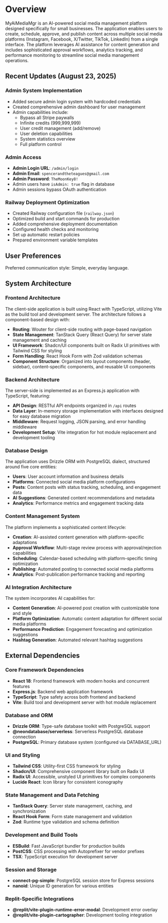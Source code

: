 # Overview

MyAiMediaMgr is an AI-powered social media management platform designed specifically for small businesses. The application enables users to create, schedule, approve, and publish content across multiple social media platforms (Instagram, Facebook, X/Twitter, TikTok, LinkedIn) from a single interface. The platform leverages AI assistance for content generation and includes sophisticated approval workflows, analytics tracking, and performance monitoring to streamline social media management operations.

## Recent Updates (August 23, 2025)

### Admin System Implementation
- Added secure admin login system with hardcoded credentials
- Created comprehensive admin dashboard for user management
- Admin capabilities include:
  - Bypass all Stripe paywalls
  - Infinite credits (999,999,999)
  - User credit management (add/remove)
  - User deletion capabilities
  - System statistics overview
  - Full platform control

### Admin Access
- **Admin Login URL**: `/admin/login`
- **Admin Email**: `spencerandtheteagues@gmail.com`
- **Admin Password**: `TheMoonKey8!`
- Admin users have `isAdmin: true` flag in database
- Admin sessions bypass OAuth authentication

### Railway Deployment Optimization
- Created Railway configuration file (`railway.json`)
- Optimized build and start commands for production
- Added comprehensive deployment documentation
- Configured health checks and monitoring
- Set up automatic restart policies
- Prepared environment variable templates

## User Preferences

Preferred communication style: Simple, everyday language.

## System Architecture

### Frontend Architecture
The client-side application is built using React with TypeScript, utilizing Vite as the build tool and development server. The architecture follows a component-based design with:
- **Routing**: Wouter for client-side routing with page-based navigation
- **State Management**: TanStack Query (React Query) for server state management and caching
- **UI Framework**: Shadcn/UI components built on Radix UI primitives with Tailwind CSS for styling
- **Form Handling**: React Hook Form with Zod validation schemas
- **Component Structure**: Organized into layout components (header, sidebar), content-specific components, and reusable UI components

### Backend Architecture
The server-side is implemented as an Express.js application with TypeScript, featuring:
- **API Design**: RESTful API endpoints organized in `/api` routes
- **Data Layer**: In-memory storage implementation with interfaces designed for easy database migration
- **Middleware**: Request logging, JSON parsing, and error handling middleware
- **Development Setup**: Vite integration for hot module replacement and development tooling

### Database Design
The application uses Drizzle ORM with PostgreSQL dialect, structured around five core entities:
- **Users**: User account information and business details
- **Platforms**: Connected social media platform configurations
- **Posts**: Content posts with status tracking, scheduling, and engagement data
- **AI Suggestions**: Generated content recommendations and metadata
- **Analytics**: Performance metrics and engagement tracking data

### Content Management System
The platform implements a sophisticated content lifecycle:
- **Creation**: AI-assisted content generation with platform-specific adaptations
- **Approval Workflow**: Multi-stage review process with approval/rejection capabilities
- **Scheduling**: Calendar-based scheduling with platform-specific timing optimization
- **Publishing**: Automated posting to connected social media platforms
- **Analytics**: Post-publication performance tracking and reporting

### AI Integration Architecture
The system incorporates AI capabilities for:
- **Content Generation**: AI-powered post creation with customizable tone and style
- **Platform Optimization**: Automatic content adaptation for different social media platforms
- **Performance Prediction**: Engagement forecasting and optimization suggestions
- **Hashtag Generation**: Automated relevant hashtag suggestions

## External Dependencies

### Core Framework Dependencies
- **React 18**: Frontend framework with modern hooks and concurrent features
- **Express.js**: Backend web application framework
- **TypeScript**: Type safety across both frontend and backend
- **Vite**: Build tool and development server with hot module replacement

### Database and ORM
- **Drizzle ORM**: Type-safe database toolkit with PostgreSQL support
- **@neondatabase/serverless**: Serverless PostgreSQL database connection
- **PostgreSQL**: Primary database system (configured via DATABASE_URL)

### UI and Styling
- **Tailwind CSS**: Utility-first CSS framework for styling
- **Shadcn/UI**: Comprehensive component library built on Radix UI
- **Radix UI**: Accessible, unstyled UI primitives for complex components
- **Lucide React**: Icon library for consistent iconography

### State Management and Data Fetching
- **TanStack Query**: Server state management, caching, and synchronization
- **React Hook Form**: Form state management and validation
- **Zod**: Runtime type validation and schema definition

### Development and Build Tools
- **ESBuild**: Fast JavaScript bundler for production builds
- **PostCSS**: CSS processing with Autoprefixer for vendor prefixes
- **TSX**: TypeScript execution for development server

### Session and Storage
- **connect-pg-simple**: PostgreSQL session store for Express sessions
- **nanoid**: Unique ID generation for various entities

### Replit-Specific Integrations
- **@replit/vite-plugin-runtime-error-modal**: Development error overlay
- **@replit/vite-plugin-cartographer**: Development tooling integration